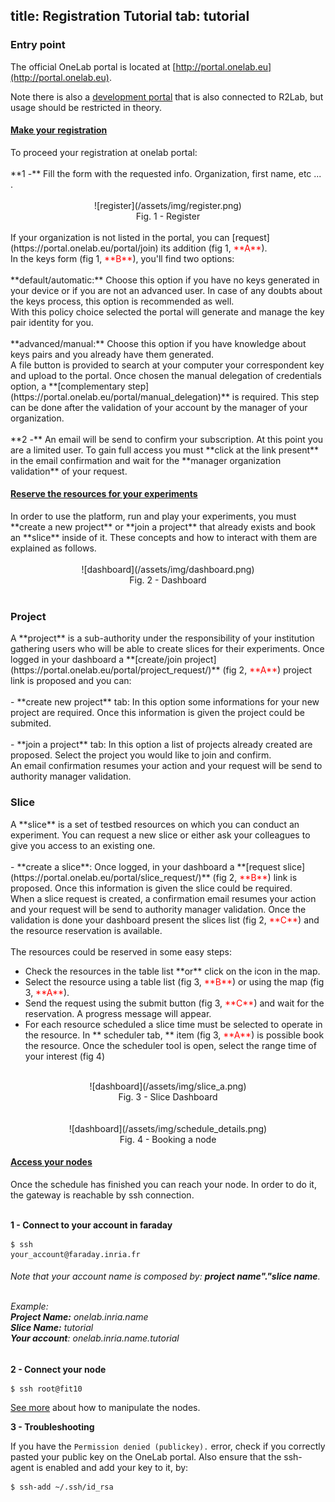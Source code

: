 title: Registration Tutorial
tab: tutorial
---

<script type="text/javascript">loadMenu();</script>

### Entry point
The official OneLab portal is located at [http://portal.onelab.eu](http://portal.onelab.eu).

Note there is also a [development portal](http://dev.myslice.info) that is also connected to R2Lab, but usage should be restricted in theory.

<div class="panel-group" id="accordion" role="tablist" aria-multiselectable="true" markdown="1">
  
  <div class="panel panel-default">
    <div class="panel-heading" role="tab" id="headingOne">
      <h4 class="panel-title">
        <a role="button" data-toggle="collapse" data-parent="#accordion" href="#collapseOne" aria-expanded="true" aria-controls="collapseOne">
          Make your registration
        </a>
      </h4>
    </div>
    <div id="collapseOne" class="panel-collapse collapse in" role="tabpanel" aria-labelledby="headingOne">
      <div class="panel-body">
      	To proceed your registration at onelab portal:
      	<br/>
      	<br/>
				**1 -** Fill the form with the requested info. Organization, first name, etc ... . 
				<br/>
				<br/>
				<center>
				![register](/assets/img/register.png)<br/>
				Fig. 1 - Register
				</center>
				<br/>
				If your organization is not listed in the portal, you can [request](https://portal.onelab.eu/portal/join) its addition (fig 1, <font color="red">**A**</font>).
				<br/>
				In the keys form (fig 1, <font color="red">**B**</font>), you'll find two options:
				<br/>
				<br/>
				**default/automatic:** Choose this option if you have no keys generated in your device or if you are not an advanced user. In case of any doubts about the keys process, this option is recommended as well.
				<br/>
				With this policy choice selected the portal will generate and manage the key pair identity for you.
				<br/>
				<br/>
				**advanced/manual:** Choose this option if you have knowledge about keys pairs and you already have them generated.
				<br/>
				A file button is provided to search at your computer your correspondent key and upload to the portal.
				Once chosen the manual delegation of credentials option, a **[complementary step](https://portal.onelab.eu/portal/manual_delegation)** is required. This step can be done after the validation of your account by the manager of your organization.
				<br/>
				<br/>
				**2 -** An email will be send to confirm your subscription. At this point you are a limited user. To gain full access you must **click at the link present** in the email confirmation and wait for the **manager organization validation** of your request.
      </div>
    </div>
  </div>
  <div class="panel panel-default">
    <div class="panel-heading" role="tab" id="headingTwo">
      <h4 class="panel-title">
        <a class="collapsed" role="button" data-toggle="collapse" data-parent="#accordion" href="#collapseTwo" aria-expanded="false" aria-controls="collapseTwo">
          Reserve the resources for your experiments
        </a>
      </h4>
    </div>
    <div id="collapseTwo" class="panel-collapse collapse" role="tabpanel" aria-labelledby="headingTwo">
      <div class="panel-body">
				In order to use the platform, run and play your experiments, you must **create a new project** or **join a project** that already exists and book an **slice** inside of it. These concepts and how to interact with them are explained as follows.
				<br/>
				<br/>
				<center>
				![dashboard](/assets/img/dashboard.png)<br/>
				Fig. 2 - Dashboard
				</center>
				<br/>
				<h3>Project</h3>
				A **project** is a sub-authority under the responsibility of your institution gathering users who will be able to create slices for their experiments.
				Once logged in your dashboard a **[create/join project](https://portal.onelab.eu/portal/project_request/)** (fig 2, <font color="red">**A**</font>) project link is proposed and you can:
				<br/>
				<br/>
				- **create new project** tab: In this option some informations for your new project are required.
				Once this information is given the project could be submited.
				<br/>
				<br/>
				- **join a project** tab: In this option a list of projects already created are proposed. Select the project you would like to join and confirm. 
				<br/>
				An email confirmation resumes your action and your request will be send to authority manager validation.
				<br/>
				<h3>Slice</h3>
				A **slice** is a set of testbed resources on which you can conduct an experiment. You can request a new slice or either ask your colleagues to give you access to an existing one.
				<br/>
				<br/>
				- **create a slice**: Once logged, in your dashboard a **[request slice](https://portal.onelab.eu/portal/slice_request/)** (fig 2, <font color="red">**B**</font>) link is proposed. 
				Once this information is given the slice could be required.
				<br/>
				When a slice request is created, a confirmation email resumes your action and your request will be send to authority manager validation.
				Once the validation is done your dashboard present the slices list (fig 2, <font color="red">**C**</font>) and the resource reservation is available.
				<br/>
				<br/>
				The resources could be reserved in some easy steps:
				<ul>
					<li>Check the resources in the table list **or** click on the icon in the map.</li>
					<li>Select the resource using a table list (fig 3, <font color="red">**B**</font>) or using the map (fig 3, <font color="red">**A**</font>).</li>
					<li>Send the request using the submit button (fig 3, <font color="red">**C**</font>) and wait for the reservation. A progress message will appear.</li>
					<li>For each resource scheduled a slice time must be selected to operate in the resource. In ** scheduler tab, ** item (fig 3, <font color="red">**A**</font>) is possible book the resource. Once the scheduler tool is open, select the range time of your interest (fig 4)</li>
				</ul>
				<br/>
				<center>
				![dashboard](/assets/img/slice_a.png)<br/>
				Fig. 3 - Slice Dashboard
				</center>
				<br/>
				<br/>
				<center>
				![dashboard](/assets/img/schedule_details.png)<br/>
				Fig. 4 - Booking a node
				</center>
      </div>
    </div>
  </div>
  <div class="panel panel-default">
    <div class="panel-heading" role="tab" id="headingThree">
      <h4 class="panel-title">
        <a class="collapsed" role="button" data-toggle="collapse" data-parent="#accordion" href="#collapseThree" aria-expanded="false" aria-controls="collapseThree">
          Access your nodes
        </a>
      </h4>
    </div>
    <div id="collapseThree" class="panel-collapse collapse" role="tabpanel" aria-labelledby="headingThree">
      <div class="panel-body">
        Once the schedule has finished you can reach your node. In order to do it, the gateway is reachable by ssh connection.
        <br/>
        <br/>

 <strong>1 - Connect to your account in faraday</strong>
        <p>
        	<pre class="hljs"><code>$ ssh your_account@faraday<span class="hljs-class">.inria</span><span class="hljs-class">.fr</span></code></pre>
      	</p>
      	<h6>
      		Note that your account name is composed by: <strong>project name"."slice name</strong>.
      		<br/>
      		<br/>
      		<p>
		      	Example:<br/>
		      	<strong>Project Name:</strong> onelab.inria.name<br/>
		      	<strong>Slice Name:</strong> tutorial<br/>
		      	<strong>Your account</strong>: onelab.inria.name.tutorial
	      	</p>
      	</h6>

<strong>2 - Connect your node</strong>
<p>
<pre class="hljs"><code>$ ssh root@fit10</span></code></pre>
</p>

[See more](tuto-02-shell-tools.md#main) about how to manipulate the nodes.
</p>
      
<strong>3 - Troubleshooting</strong>
<p>
<p>If you have the <code>Permission denied (publickey).</code> error, check if you correctly pasted your public key on the OneLab portal. Also ensure that the ssh-agent is enabled and add your key to it, by:
<p>
<pre class="hljs"><code>$ ssh-add ~/.ssh/id_rsa</span></code></pre>
</p>

<!-- oooohhh
Alternatively, restart the tutorial registration from the beginning.
-->

</div>
</div>
</div>
  
</div>






